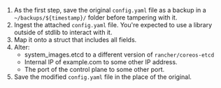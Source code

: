 1. As the first step, save the original `config.yaml` file as a backup in a `~/backups/${timestamp}/` folder before tampering with it.
2. Ingest the attached `config.yaml` file. You're expected to use a library outside of stdlib to interact with it.
3. Map it onto a struct that includes all fields.
4. Alter:
    * system_images.etcd to a different version of `rancher/coreos-etcd`
    * Internal IP of example.com to some other IP address.
    * The port of the control plane to some other port.
5. Save the modified `config.yaml` file in the place of the original.